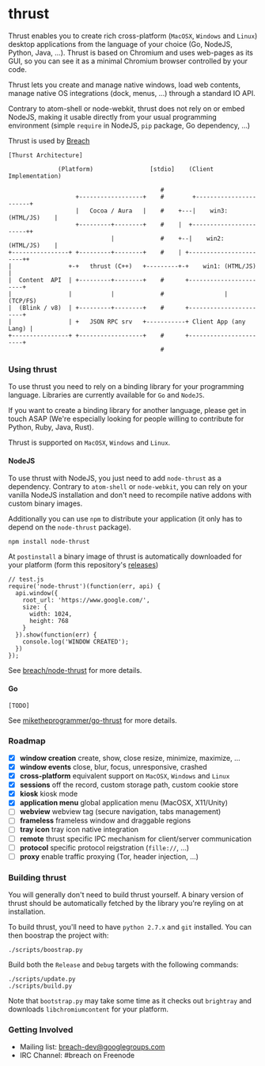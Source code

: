thrust
======

Thrust enables you to create rich cross-platform (`MacOSX`, `Windows` and 
`Linux`) desktop applications from the language of your choice (Go, NodeJS, 
Python, Java, ...). Thrust is based on Chromium and uses web-pages as its GUI, 
so you can see it as a minimal Chromium browser controlled by your code.

Thrust lets you create and manage native windows, load web contents, manage 
native OS integrations (dock, menus, ...) through a standard IO API.

Contrary to atom-shell or node-webkit, thrust does not rely on or embed 
NodeJS, making it usable directly from your usual programming environment 
(simple `require` in NodeJS, `pip` package, Go dependency, ...)

Thrust is used by [Breach](http://breach.cc)

```
[Thurst Architecture]

              (Platform)                [stdio]    (Client Implementation)
                                                                            
                                           #
                   +------------------+    #        +-----------------------+
                   |   Cocoa / Aura   |    #    +---|    win3: (HTML/JS)    |
                   +---------+--------+    #    |  +-----------------------++
                             |             #    +--|    win2: (HTML/JS)    |
+----------------+ +---------+--------+    #    | +-----------------------++
|                +-+   thrust (C++)   +---------+-+    win1: (HTML/JS)    |
|  Content  API  | +---------+--------+    #      +-----------------------+
|                |           |             #                 | (TCP/FS)      
|  (Blink / v8)  | +---------+--------+    #      +-----------------------+
|                | +   JSON RPC srv   +-----------+ Client App (any Lang) |
+----------------+ +------------------+    #      +-----------------------+
                                           #
```

### Using thrust

To use thrust you need to rely on a binding library for your programming 
language.  Libraries are currently available for `Go` and `NodeJS`. 

If you want to create a binding library for another language, please get in 
touch ASAP (We're especially looking for people willing to contribute for 
Python, Ruby, Java, Rust).

Thrust is supported on `MacOSX`, `Windows` and `Linux`.

#### NodeJS

To use thrust with NodeJS, you just need to add `node-thrust` as a dependency.
Contrary to `atom-shell` or `node-webkit`, you can rely on your vanilla NodeJS
installation and don't need to recompile native addons with custom binary images.

Additionally you can use `npm` to distribute your application (it only has to 
depend on the `node-thrust` package).

```
npm install node-thrust
```

At `postinstall` a binary image of thrust is automatically downloaded for your 
platform (form this repository's [releases](https://github.com/breach/thrust/releases))

```
// test.js
require('node-thrust')(function(err, api) {
  api.window({
    root_url: 'https://www.google.com/',
    size: {
      width: 1024,
      height: 768
    }
  }).show(function(err) {
    console.log('WINDOW CREATED');
  })
});
```

See [breach/node-thrust](https://github.com/breach/node-thrust) for more details.

#### Go

```
[TODO]
```

See [miketheprogrammer/go-thrust](https://github.com/miketheprogrammer/go-thrust) for more details.

### Roadmap

- [x] **window creation** create, show, close resize, minimize, maximize, ...
- [x] **window events** close, blur, focus, unresponsive, crashed
- [x] **cross-platform** equivalent support on `MacOSX`, `Windows` and `Linux`
- [x] **sessions** off the record, custom storage path, custom cookie store
- [x] **kiosk** kiosk mode
- [x] **application menu** global application menu (MacOSX, X11/Unity)
- [ ] **webview** webview tag (secure navigation, tabs management)
- [ ] **frameless** frameless window and draggable regions
- [ ] **tray icon** tray icon native integration
- [ ] **remote** thrust specific IPC mechanism for client/server communication
- [ ] **protocol** specific protocol reigstration (`fille://`, ...)
- [ ] **proxy** enable traffic proxying (Tor, header injection, ...)

### Building thrust

You will generally don't need to build thrust yourself. A binary version of 
thrust should be automatically fetched by the library you're reyling on at 
installation.

To build thrust, you'll need to have `python 2.7.x` and `git` installed. You can 
then boostrap the project with:
```
./scripts/boostrap.py                                
```

Build both the `Release` and `Debug` targets with the following commands:
```
./scripts/update.py
./scripts/build.py
```

Note that `bootstrap.py` may take some time as it checks out `brightray` and
downloads `libchromiumcontent` for your platform.


### Getting Involved

- Mailing list: [breach-dev@googlegroups.com](https://groups.google.com/d/forum/breach-dev)
- IRC Channel: #breach on Freenode

